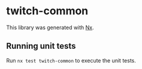 # twitch-common

This library was generated with [Nx](https://nx.dev).

## Running unit tests

Run `nx test twitch-common` to execute the unit tests.

